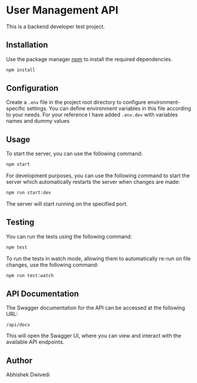 # User Management API

This is a backend developer test project.

## Installation

Use the package manager [npm](https://www.npmjs.com/) to install the required dependencies.

```bash
npm install
```

## Configuration
Create a `.env` file in the project root directory to configure environment-specific settings. You can define environment variables in this file according to your needs. For your reference I have added `.env.dev` with variables names and dummy values

## Usage

To start the server, you can use the following command:

```bash
npm start
```

For development purposes, you can use the following command to start the server which automatically restarts the server when changes are made:

```bash
npm run start:dev
```

The server will start running on the specified port.

## Testing

You can run the tests using the following command:

```bash
npm test
```

To run the tests in watch mode, allowing them to automatically re-run on file changes, use the following command:

```bash
npm run test:watch
```

## API Documentation

The Swagger documentation for the API can be accessed at the following URL:

```
/api/docs
```

This will open the Swagger UI, where you can view and interact with the available API endpoints.

## Author

Abhishek Dwivedi